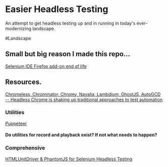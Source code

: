 # Easier Headless Testing
An attempt to get headless testing up and in running in today's ever-modernizing landscape.

#Landscape
## Small but big reason I made this repo...
[Selenium IDE Firefox add-on end of life](https://www.ghacks.net/2017/08/21/selenium-ide-firefox-add-on-end-of-live/)

## Resources.
[Chromeless, Chrominator, Chromy, Navalia, Lambdium, GhostJS, AutoGCD -- Headless Chrome is shaking up traditional approaches to test automation](https://medium.com/@kensoh/chromeless-chrominator-chromy-navalia-lambdium-ghostjs-autogcd-ef34bcd26907)

### Utilities
[Puppeteer](https://github.com/GoogleChrome/puppeteer)

#### Do utilities for record and playback exist? If not what needs to happen?

### Comprehensive
[HTMLUnitDriver & PhantomJS for Selenium Headless Testing](https://www.guru99.com/selenium-with-htmlunit-driver-phantomjs.html)

